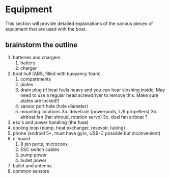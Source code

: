 Equipment
======

This section will provide detailed explanations of the various pieces of equipment that are used with the boat.

## brainstorm the outline
1. batteries and chargers
    1. battery
    2. charger
2. boat hull (ABS, filled with buoyancy foam)
    1. compartments
    2. plates
    3. drain plug (if boat feels heavy and you can hear sloshing inside. May need to use a regular head screwdriver to remove this. Make sure plates are locked!)
    4. sensor port hole (hole diameter)
    5. mounting locations
3a. drivetrain (powerpods, L/R propellers)
3b. airboat fan (fan shroud, rotation servo)
3c. dual fan airboat ?
4. esc's and power handling (the fuse)
5. cooling loop (pump, heat exchanger, resevoir, tubing)
6. phone (android 5+, must have gyro, USB-C possible but inconvenient)
7. e-board
    1. 8 pin ports, microconx
    2. ESC switch cables
    3. pump power
    4. bullet power
8. bullet and antenna
9. common sensors
